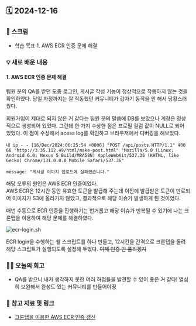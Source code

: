 ## 🗓️ 2024-12-16

### 🐌 스크럼

- 학습 목표 1. AWS ECR 인증 문제 해결

### 💡 새로 배운 내용

#### 1. AWS ECR 인증 문제 해결

팀원 분의 QA를 받던 도중 로그인, 게시글 작성 기능이 정상적으로 작동하지 않는 것을 확인하였다.
당일 자정까지는 잘 작동했던 커뮤니티가 갑자기 동작을 안 해서 당황스러웠다.

회원가입이 제대로 되지 않은 거 같다는 팀원 분의 말씀에 DB를 보았으나 계정은 정상적으로 생성되어 있었다. 그런데 한 가지 수상한 점은 프로필 컬럼 값이 NULL로 되어 있었다. 이 점이 수상해서 acess log를 확인하고 브라우저에서 디버깅을 해보았다.

```
내 ip - - [16/Dec/2024:06:25:54 +0000] "POST /api/posts HTTP/1.1" 400 66 "http://3.35.112.49/html/make-post.html" "Mozilla/5.0 (Linux; Android 6.0; Nexus 5 Build/MRA58N) AppleWebKit/537.36 (KHTML, like Gecko) Chrome/131.0.0.0 Mobile Safari/537.36"

message: "게시글 이미지 업로드에 실패했습니다."
```

해당 오류의 원인은 AWS ECR 인증이었다. <br />
AWS ECR은 12시간 동안 유효한 토큰을 발급해 주는데 이전에 발급받은 토큰이 만료되어 이미지가 S3에 올라가지 않았고, 결과적으로 해당 이슈가 발생하게 된 것이었다.

매번 수동으로 ECR 인증을 진행하기는 번거롭고 해당 이슈가 반복될 수 있기에 나는 크론탭을 이용하여 해당 문제를 해결하였다. <br />

![ecr-login.sh](image.png)

ECR login을 수행하는 쉘 스크립트를 하나 만들고, 12시간을 간격으로 크론탭을 돌려 해당 스크립트가 실행되도록 설정해 두었다. ~~이제 인증 안 풀리겠지~~



### 👏🏻 오늘의 회고

- QA를 받으니 내가 생각하지 못한 여러 허점들을 발견할 수 있어 좋은 거 같다! 열심히 보완해서 완성도 있는 커뮤니티를 만들어야징

### 🔗 참고 자료 및 링크

- [크론탭을 이용한 AWS ECR 인증 갱신](https://anggeum.tistory.com/entry/Troubleshoot-ECR-권한-이슈-Your-authorization-token-has-expired-Reauthenticate-and-try-again)

